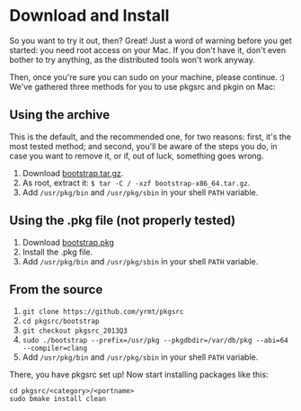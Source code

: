Download and Install
====================

So you want to try it out, then? Great! Just a word of warning before you get started: you need root access on your Mac. If you don't have it, don't even bother to try anything, as the distributed tools won't work anyway.

Then, once you're sure you can sudo on your machine, please continue. :)
We've gathered three methods for you to use pkgsrc and pkgin on Mac:

Using the archive
-----------------

This is the default, and the recommended one, for two reasons: first, it's the most tested method; and second, you'll be aware of the steps you do, in case you want to remove it, or if, out of luck, something goes wrong.

1. Download [bootstrap.tar.gz](http://saveosx.org/packages/Darwin/bootstrap/bootstrap-x86_64.tar.gz).
2. As root, extract it: `$ tar -C / -xzf bootstrap-x86_64.tar.gz`.
3. Add `/usr/pkg/bin` and `/usr/pkg/sbin` in your shell `PATH` variable.

Using the .pkg file (not properly tested)
-----------------------------------------

1. Download [bootstrap.pkg](http://saveosx.org/packages/Darwin/bootstrap/bootstrap-x86_64.pkg)
2. Install the .pkg file.
3. Add `/usr/pkg/bin` and `/usr/pkg/sbin` in your shell `PATH` variable.

From the source
---------------

1. `git clone https://github.com/yrmt/pkgsrc`
2. `cd pkgsrc/bootstrap`
3. `git checkout pkgsrc_2013Q3`
4. `sudo ./bootstrap --prefix=/usr/pkg --pkgdbdir=/var/db/pkg --abi=64 --compiler=clang`
5. Add `/usr/pkg/bin` and `/usr/pkg/sbin` in your shell `PATH` variable.

There, you have pkgsrc set up! Now start installing packages like this:

    cd pkgsrc/<category>/<portname>
    sudo bmake install clean
